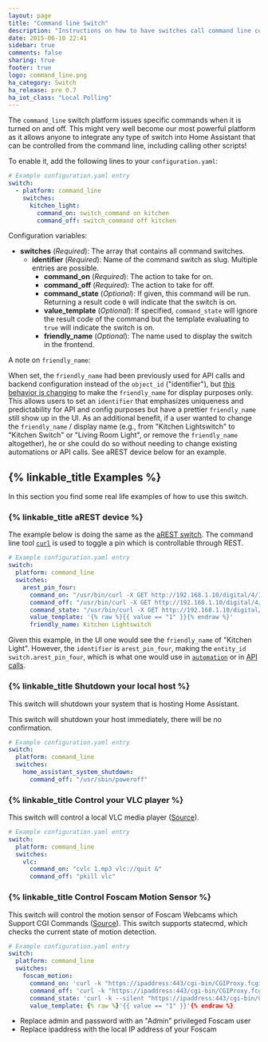 ```yaml
---
layout: page
title: "Command line Switch"
description: "Instructions on how to have switches call command line commands."
date: 2015-06-10 22:41
sidebar: true
comments: false
sharing: true
footer: true
logo: command_line.png
ha_category: Switch
ha_release: pre 0.7
ha_iot_class: "Local Polling"
---
```



The `command_line` switch platform issues specific commands when it is turned on and off. This might very well become our most powerful platform as it allows anyone to integrate any type of switch into Home Assistant that can be controlled from the command line, including calling other scripts!

To enable it, add the following lines to your `configuration.yaml`:

```yaml
# Example configuration.yaml entry
switch:
  - platform: command_line
    switches:
      kitchen_light:
        command_on: switch_command on kitchen
        command_off: switch_command off kitchen
```

Configuration variables:

- **switches** (*Required*): The array that contains all command switches.
  - **identifier** (*Required*): Name of the command switch as slug. Multiple entries are possible.
    - **command_on** (*Required*): The action to take for on.
    - **command_off** (*Required*): The action to take for off.
    - **command_state** (*Optional*): If given, this command will be run. Returning a result code `0` will indicate that the switch is on.
    - **value_template** (*Optional*): If specified, `command_state` will ignore the result code of the command but the template evaluating to `true` will indicate the switch is on.
    - **friendly_name** (*Optional*): The name used to display the switch in the frontend.

A note on `friendly_name`:

When set, the `friendly_name` had been previously used for API calls and backend configuration instead of the `object_id` ("identifier"), but [this behavior is changing](https://github.com/home-assistant/home-assistant/pull/4343) to make the `friendly_name` for display purposes only. This allows users to set an `identifier` that emphasizes uniqueness and predictability for API and config purposes but have a prettier `friendly_name` still show up in the UI. As an additional benefit, if a user wanted to change the `friendly_name` / display name (e.g., from "Kitchen Lightswitch" to "Kitchen Switch" or "Living Room Light", or remove the `friendly_name` altogether), he or she could do so without needing to change existing automations or API calls. See aREST device below for an example.

## {% linkable_title Examples %}

In this section you find some real life examples of how to use this switch.

### {% linkable_title aREST device %}

The example below is doing the same as the [aREST switch](/components/switch.arest/). The command line tool [`curl`](http://curl.haxx.se/) is used to toggle a pin which is controllable through REST.

```yaml
# Example configuration.yaml entry
switch:
  platform: command_line
  switches:
    arest_pin_four:
      command_on: "/usr/bin/curl -X GET http://192.168.1.10/digital/4/1"
      command_off: "/usr/bin/curl -X GET http://192.168.1.10/digital/4/0"
      command_state: "/usr/bin/curl -X GET http://192.168.1.10/digital/4"
      value_template: '{% raw %}{{ value == "1" }}{% endraw %}'
      friendly_name: Kitchen Lightswitch
```

Given this example, in the UI one would see the `friendly_name` of "Kitchen Light". However, the `identifier` is `arest_pin_four`, making the `entity_id` `switch.arest_pin_four`, which is what one would use in [`automation`](/components/automation/) or in [API calls](/developers/).

### {% linkable_title Shutdown your local host %}

This switch will shutdown your system that is hosting Home Assistant.

<p class='note warning'>
This switch will shutdown your host immediately, there will be no confirmation.
</p>


```yaml
# Example configuration.yaml entry
switch:
  platform: command_line
  switches:
    home_assistant_system_shutdown:
      command_off: "/usr/sbin/poweroff"
```

### {% linkable_title Control your VLC player %}

This switch will control a local VLC media player ([Source](https://community.home-assistant.io/t/vlc-player/106)).


```yaml
# Example configuration.yaml entry
switch:
  platform: command_line
  switches:
    vlc:
      command_on: "cvlc 1.mp3 vlc://quit &"
      command_off: "pkill vlc"
```

### {% linkable_title Control Foscam Motion Sensor %}

This switch will control the motion sensor of Foscam Webcams which Support CGI Commands ([Source](http://www.ipcamcontrol.net/files/Foscam%20IPCamera%20CGI%20User%20Guide-V1.0.4.pdf)). This switch supports statecmd, which checks the current state of motion detection.

```yaml
# Example configuration.yaml entry
switch:
  platform: command_line
  switches:
    foscam_motion:
      command_on: 'curl -k "https://ipaddress:443/cgi-bin/CGIProxy.fcgi?cmd=setMotionDetectConfig&isEnable=1&usr=admin&pwd=password"'
      command_off: 'curl -k "https://ipaddress:443/cgi-bin/CGIProxy.fcgi?cmd=setMotionDetectConfig&isEnable=0&usr=admin&pwd=password"'
      command_state: 'curl -k --silent "https://ipaddress:443/cgi-bin/CGIProxy.fcgi?cmd=getMotionDetectConfig&usr=admin&pwd=password" | grep -oP "(?<=isEnable>).*?(?=</isEnable>)"'
      value_template: {% raw %}'{{ value == "1" }}'{% endraw %}
```

- Replace admin and password with an "Admin" privileged Foscam user
- Replace ipaddress with the local IP address of your Foscam
